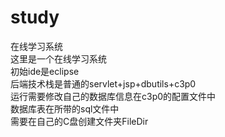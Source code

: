 # study
在线学习系统<br>
这里是一个在线学习系统<br>
初始ide是eclipse<br>
后端技术栈是普通的servlet+jsp+dbutils+c3p0<br>
运行需要修改自己的数据库信息在c3p0的配置文件中<br>
数据库表在所带的sql文件中<br>
需要在自己的C盘创建文件夹FileDir<br>
